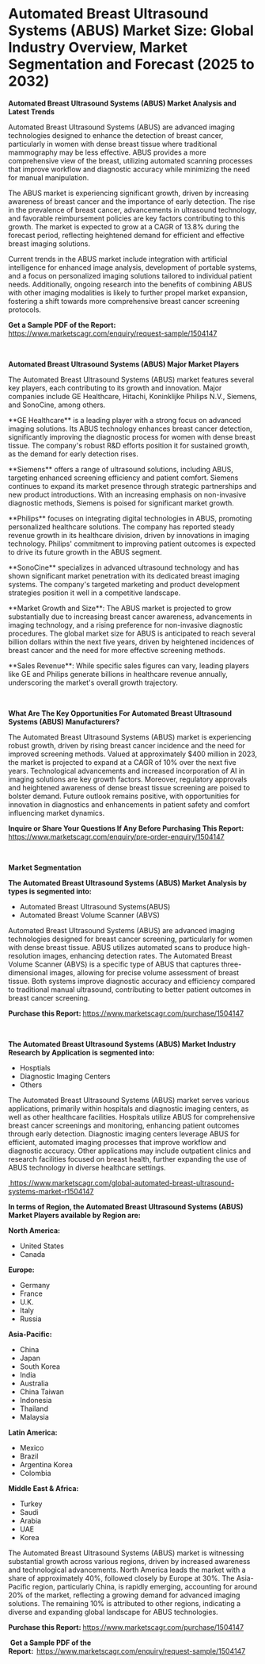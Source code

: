 <p><h1>Automated Breast Ultrasound Systems (ABUS) Market Size: Global Industry Overview, Market Segmentation and Forecast (2025 to 2032)</h1></p><p><strong>Automated Breast Ultrasound Systems (ABUS) Market Analysis and Latest Trends</strong></p>
<p><p>Automated Breast Ultrasound Systems (ABUS) are advanced imaging technologies designed to enhance the detection of breast cancer, particularly in women with dense breast tissue where traditional mammography may be less effective. ABUS provides a more comprehensive view of the breast, utilizing automated scanning processes that improve workflow and diagnostic accuracy while minimizing the need for manual manipulation.</p><p>The ABUS market is experiencing significant growth, driven by increasing awareness of breast cancer and the importance of early detection. The rise in the prevalence of breast cancer, advancements in ultrasound technology, and favorable reimbursement policies are key factors contributing to this growth. The market is expected to grow at a CAGR of 13.8% during the forecast period, reflecting heightened demand for efficient and effective breast imaging solutions.</p><p>Current trends in the ABUS market include integration with artificial intelligence for enhanced image analysis, development of portable systems, and a focus on personalized imaging solutions tailored to individual patient needs. Additionally, ongoing research into the benefits of combining ABUS with other imaging modalities is likely to further propel market expansion, fostering a shift towards more comprehensive breast cancer screening protocols.</p></p>
<p><strong>Get a Sample PDF of the Report:&nbsp;</strong> <a href="https://www.marketscagr.com/enquiry/request-sample/1504147?utm_campaign=2187&utm_medium=2&utm_source=Github&utm_content=ia&utm_term=14042025&utm_id=automated-breast-ultrasound-systems-abus">https://www.marketscagr.com/enquiry/request-sample/1504147</a></p>
<p>&nbsp;</p>
<p><strong>Automated Breast Ultrasound Systems (ABUS) Major Market Players</strong></p>
<p><p>The Automated Breast Ultrasound Systems (ABUS) market features several key players, each contributing to its growth and innovation. Major companies include GE Healthcare, Hitachi, Koninklijke Philips N.V., Siemens, and SonoCine, among others.</p><p>**GE Healthcare** is a leading player with a strong focus on advanced imaging solutions. Its ABUS technology enhances breast cancer detection, significantly improving the diagnostic process for women with dense breast tissue. The company's robust R&D efforts position it for sustained growth, as the demand for early detection rises.</p><p>**Siemens** offers a range of ultrasound solutions, including ABUS, targeting enhanced screening efficiency and patient comfort. Siemens continues to expand its market presence through strategic partnerships and new product introductions. With an increasing emphasis on non-invasive diagnostic methods, Siemens is poised for significant market growth.</p><p>**Philips** focuses on integrating digital technologies in ABUS, promoting personalized healthcare solutions. The company has reported steady revenue growth in its healthcare division, driven by innovations in imaging technology. Philips' commitment to improving patient outcomes is expected to drive its future growth in the ABUS segment.</p><p>**SonoCine** specializes in advanced ultrasound technology and has shown significant market penetration with its dedicated breast imaging systems. The company's targeted marketing and product development strategies position it well in a competitive landscape.</p><p>**Market Growth and Size**: The ABUS market is projected to grow substantially due to increasing breast cancer awareness, advancements in imaging technology, and a rising preference for non-invasive diagnostic procedures. The global market size for ABUS is anticipated to reach several billion dollars within the next five years, driven by heightened incidences of breast cancer and the need for more effective screening methods.</p><p>**Sales Revenue**: While specific sales figures can vary, leading players like GE and Philips generate billions in healthcare revenue annually, underscoring the market's overall growth trajectory.</p></p>
<p>&nbsp;</p>
<p><strong>What Are The Key Opportunities For Automated Breast Ultrasound Systems (ABUS) Manufacturers?</strong></p>
<p><p>The Automated Breast Ultrasound Systems (ABUS) market is experiencing robust growth, driven by rising breast cancer incidence and the need for improved screening methods. Valued at approximately $400 million in 2023, the market is projected to expand at a CAGR of 10% over the next five years. Technological advancements and increased incorporation of AI in imaging solutions are key growth factors. Moreover, regulatory approvals and heightened awareness of dense breast tissue screening are poised to bolster demand. Future outlook remains positive, with opportunities for innovation in diagnostics and enhancements in patient safety and comfort influencing market dynamics.</p></p>
<p><strong>Inquire or Share Your Questions If Any Before Purchasing This Report:</strong> <a href="https://www.marketscagr.com/enquiry/pre-order-enquiry/1504147?utm_campaign=2187&utm_medium=2&utm_source=Github&utm_content=ia&utm_term=14042025&utm_id=automated-breast-ultrasound-systems-abus">https://www.marketscagr.com/enquiry/pre-order-enquiry/1504147</a></p>
<p>&nbsp;</p>
<p><strong>Market Segmentation</strong></p>
<p><strong>The Automated Breast Ultrasound Systems (ABUS) Market Analysis by types is segmented into:</strong></p>
<p><ul><li>Automated Breast Ultrasound Systems(ABUS)</li><li>Automated Breast Volume Scanner (ABVS)</li></ul></p>
<p><p>Automated Breast Ultrasound Systems (ABUS) are advanced imaging technologies designed for breast cancer screening, particularly for women with dense breast tissue. ABUS utilizes automated scans to produce high-resolution images, enhancing detection rates. The Automated Breast Volume Scanner (ABVS) is a specific type of ABUS that captures three-dimensional images, allowing for precise volume assessment of breast tissue. Both systems improve diagnostic accuracy and efficiency compared to traditional manual ultrasound, contributing to better patient outcomes in breast cancer screening.</p></p>
<p><strong>Purchase this Report:&nbsp;</strong><a href="https://www.marketscagr.com/purchase/1504147?utm_campaign=2187&utm_medium=2&utm_source=Github&utm_content=ia&utm_term=14042025&utm_id=automated-breast-ultrasound-systems-abus">https://www.marketscagr.com/purchase/1504147</a></p>
<p>&nbsp;</p>
<p><strong>The Automated Breast Ultrasound Systems (ABUS) Market Industry Research by Application is segmented into:</strong></p>
<p><ul><li>Hosptials</li><li>Diagnostic Imaging Centers</li><li>Others</li></ul></p>
<p><p>The Automated Breast Ultrasound Systems (ABUS) market serves various applications, primarily within hospitals and diagnostic imaging centers, as well as other healthcare facilities. Hospitals utilize ABUS for comprehensive breast cancer screenings and monitoring, enhancing patient outcomes through early detection. Diagnostic imaging centers leverage ABUS for efficient, automated imaging processes that improve workflow and diagnostic accuracy. Other applications may include outpatient clinics and research facilities focused on breast health, further expanding the use of ABUS technology in diverse healthcare settings.</p></p>
<p><a href="https://www.marketscagr.com/global-automated-breast-ultrasound-systems-market-r1504147?utm_campaign=2187&utm_medium=2&utm_source=Github&utm_content=ia&utm_term=14042025&utm_id=automated-breast-ultrasound-systems-abus">&nbsp;https://www.marketscagr.com/global-automated-breast-ultrasound-systems-market-r1504147</a></p>
<p><strong>In terms of Region, the Automated Breast Ultrasound Systems (ABUS) Market Players available by Region are:</strong></p>
<p>
    <p> <strong> North America: </strong>
        <ul>
            <li>United States</li>
            <li>Canada</li>
        </ul>
        </p> 
    <p> <strong> Europe: </strong>
        <ul>
            <li>Germany</li>
            <li>France</li>
            <li>U.K.</li>
            <li>Italy</li>
            <li>Russia</li>
        </ul>
        </p> 
    <p> <strong> Asia-Pacific: </strong>
        <ul>
            <li>China</li>
            <li>Japan</li>
            <li>South Korea</li>
            <li>India</li>
            <li>Australia</li>
            <li>China Taiwan</li>
            <li>Indonesia</li>
            <li>Thailand</li>
            <li>Malaysia</li>
        </ul>
        </p> 
    <p> <strong> Latin America: </strong>
        <ul>
            <li>Mexico</li>
            <li>Brazil</li>
            <li>Argentina Korea</li>
            <li>Colombia</li>
        </ul>
        </p> 
    <p> <strong> Middle East & Africa: </strong>
        <ul>
            <li>Turkey</li>
            <li>Saudi</li>
            <li>Arabia</li>
            <li>UAE</li>
            <li>Korea</li>
        </ul>
    </p>
    </p>
<p><p>The Automated Breast Ultrasound Systems (ABUS) market is witnessing substantial growth across various regions, driven by increased awareness and technological advancements. North America leads the market with a share of approximately 40%, followed closely by Europe at 30%. The Asia-Pacific region, particularly China, is rapidly emerging, accounting for around 20% of the market, reflecting a growing demand for advanced imaging solutions. The remaining 10% is attributed to other regions, indicating a diverse and expanding global landscape for ABUS technologies.</p></p>
<p><strong>Purchase this Report: </strong><a href="https://www.marketscagr.com/purchase/1504147?utm_campaign=2187&utm_medium=2&utm_source=Github&utm_content=ia&utm_term=14042025&utm_id=automated-breast-ultrasound-systems-abus">https://www.marketscagr.com/purchase/1504147</a></p>
<p>&nbsp;<strong>Get a Sample PDF of the Report:&nbsp;&nbsp;</strong><a href="https://www.marketscagr.com/enquiry/request-sample/1504147?utm_campaign=2187&utm_medium=2&utm_source=Github&utm_content=ia&utm_term=14042025&utm_id=automated-breast-ultrasound-systems-abus">https://www.marketscagr.com/enquiry/request-sample/1504147</a></p>
<p><strong></strong></p>
<p><p></p><p></p><p></p></p>